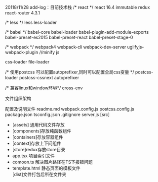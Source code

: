 20118/11/28 add-log：目前技术栈
/* react */
   react 16.4 
   immutable 
   redux 
   react-router 4.3.1

/* less */
   less
   less-loader

/* babel */
   babel-core
   babel-loader
   babel-plugin-add-module-exports
   babel-preset-es2015
   babel-preset-react
   babel-preset-stage-0

/* webpack */
   webpack4
   webpack-cli
   webpack-dev-server
   uglifyjs-webpack-plugin  //minify js

   css-loader
   file-loader

/* 使用postcss 可以配置autoprefixer,同时可以配置全局css变量 */
   postcss-loader
   postcss-cssnext
   autoprefixer
   
/* 兼容linux和window环境*/
   cross-env


文件组织架构

配置及说明文件
readme.md 
webpack.config.js
postcss.config.js
package.json
tsconfig.json
.gitignore
server.js
[src]
   * [assets] 通用代码文件存放
   * [components]存放纯函数组件
   * [containers]存放容器组件
   * [context]存放上下问组件
   * [store]redux存放store目录
   * app.tsx 项目索引文件
   * comoon.ts 解决图片路径在TS下报错问题
   * template.html 静态页面的模板文件  
[dist]文件打包后所在文件夹

